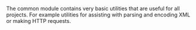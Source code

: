 The common module contains very basic utilities that are useful for all projects.  For example utilities for assisting with parsing
and encoding XML or making HTTP requests.